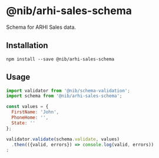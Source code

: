 # @nib/arhi-sales-schema

Schema for ARHI Sales data.

## Installation

    npm install --save @nib/arhi-sales-schema

## Usage

```javascript
import validator from '@nib/schema-validation';
import schema from '@nib/arhi-sales-schema';

const values = {
  FirstName: 'John',
  PhoneHome: '',
  State: ''
};

validator.validate(schema.validate, values)
  .then(({valid, errors}) => console.log(valid, errors))
;

```